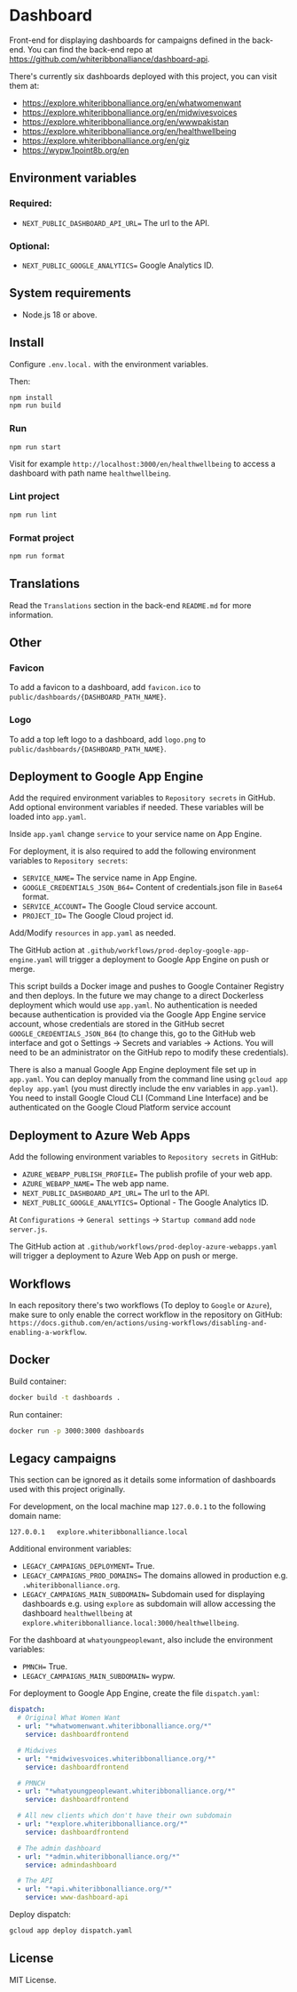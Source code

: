 # Dashboard

Front-end for displaying dashboards for campaigns defined in the back-end. You can find the back-end repo
at https://github.com/whiteribbonalliance/dashboard-api.

There's currently six dashboards deployed with this project, you can visit them at:

- https://explore.whiteribbonalliance.org/en/whatwomenwant
- https://explore.whiteribbonalliance.org/en/midwivesvoices
- https://explore.whiteribbonalliance.org/en/wwwpakistan
- https://explore.whiteribbonalliance.org/en/healthwellbeing
- https://explore.whiteribbonalliance.org/en/giz
- https://wypw.1point8b.org/en

## Environment variables

### Required:

- `NEXT_PUBLIC_DASHBOARD_API_URL=` The url to the API.

### Optional:

- `NEXT_PUBLIC_GOOGLE_ANALYTICS=` Google Analytics ID.

## System requirements

- Node.js 18 or above.

## Install

Configure `.env.local.` with the environment variables.

Then:

```bash
npm install
npm run build
```

### Run

```bash
npm run start
```

Visit for example `http://localhost:3000/en/healthwellbeing` to access a dashboard with path name `healthwellbeing`.

### Lint project

```bash
npm run lint
```

### Format project

```bash
npm run format
```

## Translations

Read the `Translations` section in the back-end `README.md` for more information.

## Other

### Favicon

To add a favicon to a dashboard, add `favicon.ico` to `public/dashboards/{DASHBOARD_PATH_NAME}`.

### Logo

To add a top left logo to a dashboard, add `logo.png` to `public/dashboards/{DASHBOARD_PATH_NAME}`.

## Deployment to Google App Engine

Add the required environment variables to `Repository secrets` in GitHub. Add optional
environment variables if needed. These variables will be loaded into `app.yaml`.

Inside `app.yaml` change `service` to your service name on App Engine.

For deployment, it is also required to add the following environment variables to `Repository secrets`:

- `SERVICE_NAME=` The service name in App Engine.
- `GOOGLE_CREDENTIALS_JSON_B64=` Content of credentials.json file in `Base64` format.
- `SERVICE_ACCOUNT=` The Google Cloud service account.
- `PROJECT_ID=` The Google Cloud project id.

Add/Modify `resources` in `app.yaml` as needed.

The GitHub action at `.github/workflows/prod-deploy-google-app-engine.yaml` will trigger a deployment to Google App
Engine on push or merge.

This script builds a Docker image and pushes to Google Container Registry and then deploys. In the future we may change
to a direct Dockerless deployment which would use `app.yaml`. No authentication is needed because authentication is
provided via the Google App Engine service account, whose credentials are stored in the GitHub
secret `GOOGLE_CREDENTIALS_JSON_B64` (to change this, go to the GitHub web interface and got o Settings -> Secrets and
variables -> Actions. You will need to be an administrator on the GitHub repo to modify these credentials).

There is also a manual Google App Engine deployment file set up in `app.yaml`. You can deploy manually from the command
line using `gcloud app deploy app.yaml` (you must directly include the env variables in `app.yaml`). You need to install
Google Cloud CLI (Command Line Interface) and be authenticated on the Google Cloud Platform service account

## Deployment to Azure Web Apps

Add the following environment variables to `Repository secrets` in GitHub:

- `AZURE_WEBAPP_PUBLISH_PROFILE=` The publish profile of your web app.
- `AZURE_WEBAPP_NAME=` The web app name.
- `NEXT_PUBLIC_DASHBOARD_API_URL=` The url to the API.
- `NEXT_PUBLIC_GOOGLE_ANALYTICS=` Optional - The Google Analytics ID.

At `Configurations` -> `General settings` -> `Startup command` add `node server.js`.

The GitHub action at `.github/workflows/prod-deploy-azure-webapps.yaml` will trigger a deployment to Azure Web
App on push or merge.

## Workflows

In each repository there's two workflows (To deploy to `Google` or `Azure`), make sure to only enable the correct
workflow in
the repository on GitHub: `https://docs.github.com/en/actions/using-workflows/disabling-and-enabling-a-workflow`.

## Docker

Build container:

```bash
docker build -t dashboards .
```

Run container:

```bash
docker run -p 3000:3000 dashboards
```

## Legacy campaigns

This section can be ignored as it details some information of dashboards used with this project originally.

For development, on the local machine map `127.0.0.1` to the following domain name:

```text
127.0.0.1   explore.whiteribbonalliance.local
```

Additional environment variables:

- `LEGACY_CAMPAIGNS_DEPLOYMENT=` True.
- `LEGACY_CAMPAIGNS_PROD_DOMAINS=` The domains allowed in production e.g. `.whiteribbonalliance.org`.
- `LEGACY_CAMPAIGNS_MAIN_SUBDOMAIN=` Subdomain used for displaying dashboards e.g. using `explore` as subdomain will
  allow accessing the dashboard `healthwellbeing` at `explore.whiteribbonalliance.local:3000/healthwellbeing`.

For the dashboard at `whatyoungpeoplewant`, also include the environment variables:

- `PMNCH=` True.
- `LEGACY_CAMPAIGNS_MAIN_SUBDOMAIN=` wypw.

For deployment to Google App Engine, create the file `dispatch.yaml`:

```yaml
dispatch:
  # Original What Women Want
  - url: "*whatwomenwant.whiteribbonalliance.org/*"
    service: dashboardfrontend

  # Midwives
  - url: "*midwivesvoices.whiteribbonalliance.org/*"
    service: dashboardfrontend

  # PMNCH
  - url: "*whatyoungpeoplewant.whiteribbonalliance.org/*"
    service: dashboardfrontend

  # All new clients which don't have their own subdomain
  - url: "*explore.whiteribbonalliance.org/*"
    service: dashboardfrontend

  # The admin dashboard
  - url: "*admin.whiteribbonalliance.org/*"
    service: admindashboard

  # The API
  - url: "*api.whiteribbonalliance.org/*"
    service: www-dashboard-api
```

Deploy dispatch:

```bash
gcloud app deploy dispatch.yaml
```

## License

MIT License.